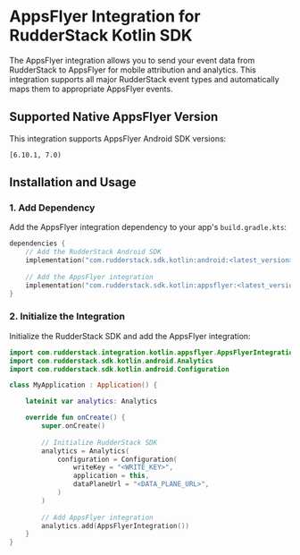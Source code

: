 # AppsFlyer Integration for RudderStack Kotlin SDK

The AppsFlyer integration allows you to send your event data from RudderStack to AppsFlyer for mobile attribution and analytics. This integration supports all major RudderStack event types and automatically maps them to appropriate AppsFlyer events.

## Supported Native AppsFlyer Version

This integration supports AppsFlyer Android SDK versions:

```
[6.10.1, 7.0)
```

## Installation and Usage

### 1. Add Dependency

Add the AppsFlyer integration dependency to your app's `build.gradle.kts`:

```kotlin
dependencies {
    // Add the RudderStack Android SDK
    implementation("com.rudderstack.sdk.kotlin:android:<latest_version>")
    
    // Add the AppsFlyer integration
    implementation("com.rudderstack.sdk.kotlin:appsflyer:<latest_version>")
}
```

### 2. Initialize the Integration

Initialize the RudderStack SDK and add the AppsFlyer integration:

```kotlin
import com.rudderstack.integration.kotlin.appsflyer.AppsFlyerIntegration
import com.rudderstack.sdk.kotlin.android.Analytics
import com.rudderstack.sdk.kotlin.android.Configuration

class MyApplication : Application() {

    lateinit var analytics: Analytics

    override fun onCreate() {
        super.onCreate()
        
        // Initialize RudderStack SDK
        analytics = Analytics(
            configuration = Configuration(
                writeKey = "<WRITE_KEY>",
                application = this,
                dataPlaneUrl = "<DATA_PLANE_URL>",
            )
        )
        
        // Add AppsFlyer integration
        analytics.add(AppsFlyerIntegration())
    }
}
```
